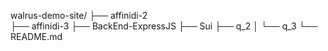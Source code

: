 walrus-demo-site/
├── affinidi-2           
├── affinidi-3
├── BackEnd-ExpressJS
├── Sui
    ├── q_2
│   └── q_3
└── README.md